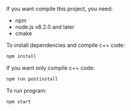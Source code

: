 
If you want compile this project, you need:
* npm
* node.js v8.2.0 and later
* cmake

To install dependencies and compile c++ code:
```bash
npm install 
```

If you want only compile c++ code:
```bash
npm run postinstall
```

To run program:
```bash
npm start
```
